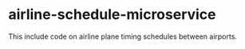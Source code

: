# airline-schedule-microservice
This include code on airline plane timing schedules between airports.
